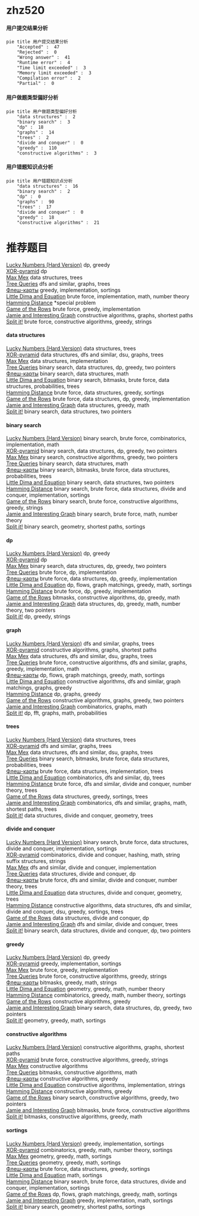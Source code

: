 # zhz520
<!-- tabs:start -->
#### **用户提交结果分析**

```mermaid
pie title 用户提交结果分析
    "Accepted" :  47
    "Rejected" :  0
    "Wrong answer" :  41
    "Runtime error" :  4
    "Time limit exceeded" :  3
    "Memory limit exceeded" :  3
    "Compilation error" :  2
    "Partial" :  0
```
#### **用户做题类型偏好分析**

```mermaid
pie title 用户做题类型偏好分析
    "data structures" :  2
    "binary search" :  3
    "dp" :  18
    "graphs" :  14
    "trees" :  2
    "divide and conquer" :  0
    "greedy" :  110
    "constructive algorithms" :  3
```
#### **用户错题知识点分析**

```mermaid
pie title 用户错题知识点分析
    "data structures" :  16
    "binary search" :  2
    "dp" :  0
    "graphs" :  90
    "trees" :  17
    "divide and conquer" :  0
    "greedy" :  18
    "constructive algorithms" :  21
```
<!-- tabs:end -->
# 推荐题目
[Lucky Numbers (Hard Version)](http://codeforces.com/problemset/problem/1428/G2)		dp,
                        greedy		  
[XOR-pyramid](https://codeforces.com/contest/984/problem/D)		dp		  
[Max Mex](http://codeforces.com/problemset/problem/1083/C)		data structures,
                        trees		  
[Tree Queries](http://codeforces.com/problemset/problem/825/G)		dfs and similar,
                        graphs,
                        trees		  
[Флеш-карты](http://codeforces.com/problemset/problem/609/A)		greedy,
                        implementation,
                        sortings		  
[Little Dima and Equation](http://codeforces.com/problemset/problem/460/B)		brute force,
                        implementation,
                        math,
                        number theory		  
[Hamming Distance](https://codeforces.com/contest/194/problem/E)		*special problem		  
[Game of the Rows](http://codeforces.com/problemset/problem/839/B)		brute force,
                        greedy,
                        implementation		  
[Jamie and Interesting Graph](http://codeforces.com/problemset/problem/916/C)		constructive algorithms,
                        graphs,
                        shortest paths		  
[Split it!](http://codeforces.com/problemset/problem/1496/A)		brute force,
                        constructive algorithms,
                        greedy,
                        strings		  
<!-- tabs:start -->
#### **data structures**
[Lucky Numbers (Hard Version)](http://codeforces.com/problemset/problem/1083/C)		data structures,
                        trees		  
[XOR-pyramid](http://codeforces.com/problemset/problem/609/E)		data structures,
                        dfs and similar,
                        dsu,
                        graphs,
                        trees		  
[Max Mex](http://codeforces.com/problemset/problem/1468/C)		data structures,
                        implementation		  
[Tree Queries](http://codeforces.com/problemset/problem/1492/C)		binary search,
                        data structures,
                        dp,
                        greedy,
                        two pointers		  
[Флеш-карты](http://codeforces.com/problemset/problem/1490/G)		binary search,
                        data structures,
                        math		  
[Little Dima and Equation](http://codeforces.com/problemset/problem/1479/D)		binary search,
                        bitmasks,
                        brute force,
                        data structures,
                        probabilities,
                        trees		  
[Hamming Distance](http://codeforces.com/problemset/problem/1497/A)		brute force,
                        data structures,
                        greedy,
                        sortings		  
[Game of the Rows](http://codeforces.com/problemset/problem/1491/C)		brute force,
                        data structures,
                        dp,
                        greedy,
                        implementation		  
[Jamie and Interesting Graph](http://codeforces.com/problemset/problem/1492/B)		data structures,
                        greedy,
                        math		  
[Split it!](http://codeforces.com/problemset/problem/1436/E)		binary search,
                        data structures,
                        two pointers		  
#### **binary search**
[Lucky Numbers (Hard Version)](http://codeforces.com/problemset/problem/1328/B)		binary search,
                        brute force,
                        combinatorics,
                        implementation,
                        math		  
[XOR-pyramid](http://codeforces.com/problemset/problem/1492/C)		binary search,
                        data structures,
                        dp,
                        greedy,
                        two pointers		  
[Max Mex](http://codeforces.com/problemset/problem/1463/D)		binary search,
                        constructive algorithms,
                        greedy,
                        two pointers		  
[Tree Queries](http://codeforces.com/problemset/problem/1490/G)		binary search,
                        data structures,
                        math		  
[Флеш-карты](http://codeforces.com/problemset/problem/1479/D)		binary search,
                        bitmasks,
                        brute force,
                        data structures,
                        probabilities,
                        trees		  
[Little Dima and Equation](http://codeforces.com/problemset/problem/1436/E)		binary search,
                        data structures,
                        two pointers		  
[Hamming Distance](http://codeforces.com/problemset/problem/1461/D)		binary search,
                        brute force,
                        data structures,
                        divide and conquer,
                        implementation,
                        sortings		  
[Game of the Rows](http://codeforces.com/problemset/problem/1493/C)		binary search,
                        brute force,
                        constructive algorithms,
                        greedy,
                        strings		  
[Jamie and Interesting Graph](http://codeforces.com/problemset/problem/1487/D)		binary search,
                        brute force,
                        math,
                        number theory		  
[Split it!](http://codeforces.com/problemset/problem/1486/B)		binary search,
                        geometry,
                        shortest paths,
                        sortings		  
#### **dp**
[Lucky Numbers (Hard Version)](http://codeforces.com/problemset/problem/1428/G2)		dp,
                        greedy		  
[XOR-pyramid](https://codeforces.com/contest/984/problem/D)		dp		  
[Max Mex](http://codeforces.com/problemset/problem/1492/C)		binary search,
                        data structures,
                        dp,
                        greedy,
                        two pointers		  
[Tree Queries](https://codeforces.com/contest/1457/problem/C)		brute force,
                        dp,
                        implementation		  
[Флеш-карты](http://codeforces.com/problemset/problem/1491/C)		brute force,
                        data structures,
                        dp,
                        greedy,
                        implementation		  
[Little Dima and Equation](http://codeforces.com/problemset/problem/1437/C)		dp,
                        flows,
                        graph matchings,
                        greedy,
                        math,
                        sortings		  
[Hamming Distance](http://codeforces.com/problemset/problem/1499/B)		brute force,
                        dp,
                        greedy,
                        implementation		  
[Game of the Rows](http://codeforces.com/problemset/problem/1491/D)		bitmasks,
                        constructive algorithms,
                        dp,
                        greedy,
                        math		  
[Jamie and Interesting Graph](http://codeforces.com/problemset/problem/1497/E1)		data structures,
                        dp,
                        greedy,
                        math,
                        number theory,
                        two pointers		  
[Split it!](http://codeforces.com/problemset/problem/1466/C)		dp,
                        greedy,
                        strings		  
#### **graph**
[Lucky Numbers (Hard Version)](http://codeforces.com/problemset/problem/825/G)		dfs and similar,
                        graphs,
                        trees		  
[XOR-pyramid](http://codeforces.com/problemset/problem/916/C)		constructive algorithms,
                        graphs,
                        shortest paths		  
[Max Mex](http://codeforces.com/problemset/problem/609/E)		data structures,
                        dfs and similar,
                        dsu,
                        graphs,
                        trees		  
[Tree Queries](http://codeforces.com/problemset/problem/1487/C)		brute force,
                        constructive algorithms,
                        dfs and similar,
                        graphs,
                        greedy,
                        implementation,
                        math		  
[Флеш-карты](http://codeforces.com/problemset/problem/1437/C)		dp,
                        flows,
                        graph matchings,
                        greedy,
                        math,
                        sortings		  
[Little Dima and Equation](http://codeforces.com/problemset/problem/1470/D)		constructive algorithms,
                        dfs and similar,
                        graph matchings,
                        graphs,
                        greedy		  
[Hamming Distance](http://codeforces.com/problemset/problem/1476/C)		dp,
                        graphs,
                        greedy		  
[Game of the Rows](http://codeforces.com/problemset/problem/1304/D)		constructive algorithms,
                        graphs,
                        greedy,
                        two pointers		  
[Jamie and Interesting Graph](http://codeforces.com/problemset/problem/1475/C)		combinatorics,
                        graphs,
                        math		  
[Split it!](http://codeforces.com/problemset/problem/553/E)		dp,
                        fft,
                        graphs,
                        math,
                        probabilities		  
#### **trees**
[Lucky Numbers (Hard Version)](http://codeforces.com/problemset/problem/1083/C)		data structures,
                        trees		  
[XOR-pyramid](http://codeforces.com/problemset/problem/825/G)		dfs and similar,
                        graphs,
                        trees		  
[Max Mex](http://codeforces.com/problemset/problem/609/E)		data structures,
                        dfs and similar,
                        dsu,
                        graphs,
                        trees		  
[Tree Queries](http://codeforces.com/problemset/problem/1479/D)		binary search,
                        bitmasks,
                        brute force,
                        data structures,
                        probabilities,
                        trees		  
[Флеш-карты](http://codeforces.com/problemset/problem/1511/C)		brute force,
                        data structures,
                        implementation,
                        trees		  
[Little Dima and Equation](http://codeforces.com/problemset/problem/1499/F)		combinatorics,
                        dfs and similar,
                        dp,
                        trees		  
[Hamming Distance](http://codeforces.com/problemset/problem/1491/E)		brute force,
                        dfs and similar,
                        divide and conquer,
                        number theory,
                        trees		  
[Game of the Rows](http://codeforces.com/problemset/problem/1466/D)		data structures,
                        greedy,
                        sortings,
                        trees		  
[Jamie and Interesting Graph](http://codeforces.com/problemset/problem/1495/D)		combinatorics,
                        dfs and similar,
                        graphs,
                        math,
                        shortest paths,
                        trees		  
[Split it!](http://codeforces.com/problemset/problem/1303/G)		data structures,
                        divide and conquer,
                        geometry,
                        trees		  
#### **divide and conquer**
[Lucky Numbers (Hard Version)](http://codeforces.com/problemset/problem/1461/D)		binary search,
                        brute force,
                        data structures,
                        divide and conquer,
                        implementation,
                        sortings		  
[XOR-pyramid](http://codeforces.com/problemset/problem/1466/G)		combinatorics,
                        divide and conquer,
                        hashing,
                        math,
                        string suffix structures,
                        strings		  
[Max Mex](http://codeforces.com/problemset/problem/1490/D)		dfs and similar,
                        divide and conquer,
                        implementation		  
[Tree Queries](https://codeforces.com/contest/1483/problem/C)		data structures,
                        divide and conquer,
                        dp		  
[Флеш-карты](http://codeforces.com/problemset/problem/1491/E)		brute force,
                        dfs and similar,
                        divide and conquer,
                        number theory,
                        trees		  
[Little Dima and Equation](http://codeforces.com/problemset/problem/1303/G)		data structures,
                        divide and conquer,
                        geometry,
                        trees		  
[Hamming Distance](http://codeforces.com/problemset/problem/1494/D)		constructive algorithms,
                        data structures,
                        dfs and similar,
                        divide and conquer,
                        dsu,
                        greedy,
                        sortings,
                        trees		  
[Game of the Rows](http://codeforces.com/problemset/problem/1482/E)		data structures,
                        divide and conquer,
                        dp		  
[Jamie and Interesting Graph](http://codeforces.com/problemset/problem/566/C)		dfs and similar,
                        divide and conquer,
                        trees		  
[Split it!](http://codeforces.com/problemset/problem/1428/F)		binary search,
                        data structures,
                        divide and conquer,
                        dp,
                        two pointers		  
#### **greedy**
[Lucky Numbers (Hard Version)](http://codeforces.com/problemset/problem/1428/G2)		dp,
                        greedy		  
[XOR-pyramid](http://codeforces.com/problemset/problem/609/A)		greedy,
                        implementation,
                        sortings		  
[Max Mex](http://codeforces.com/problemset/problem/839/B)		brute force,
                        greedy,
                        implementation		  
[Tree Queries](http://codeforces.com/problemset/problem/1496/A)		brute force,
                        constructive algorithms,
                        greedy,
                        strings		  
[Флеш-карты](https://codeforces.com/contest/1465/problem/E)		bitmasks,
                        greedy,
                        math,
                        strings		  
[Little Dima and Equation](http://codeforces.com/problemset/problem/1312/A)		geometry,
                        greedy,
                        math,
                        number theory		  
[Hamming Distance](https://codeforces.com/contest/841/problem/C)		combinatorics,
                        greedy,
                        math,
                        number theory,
                        sortings		  
[Game of the Rows](https://codeforces.com/contest/483/problem/C)		constructive algorithms,
                        greedy		  
[Jamie and Interesting Graph](http://codeforces.com/problemset/problem/1492/C)		binary search,
                        data structures,
                        dp,
                        greedy,
                        two pointers		  
[Split it!](https://codeforces.com/contest/1496/problem/C)		geometry,
                        greedy,
                        math,
                        sortings		  
#### **constructive algorithms**
[Lucky Numbers (Hard Version)](http://codeforces.com/problemset/problem/916/C)		constructive algorithms,
                        graphs,
                        shortest paths		  
[XOR-pyramid](http://codeforces.com/problemset/problem/1496/A)		brute force,
                        constructive algorithms,
                        greedy,
                        strings		  
[Max Mex](http://codeforces.com/problemset/problem/803/A)		constructive algorithms		  
[Tree Queries](http://codeforces.com/problemset/problem/1438/D)		bitmasks,
                        constructive algorithms,
                        math		  
[Флеш-карты](https://codeforces.com/contest/483/problem/C)		constructive algorithms,
                        greedy		  
[Little Dima and Equation](http://codeforces.com/problemset/problem/923/D)		constructive algorithms,
                        implementation,
                        strings		  
[Hamming Distance](http://codeforces.com/problemset/problem/1493/A)		constructive algorithms,
                        greedy		  
[Game of the Rows](http://codeforces.com/problemset/problem/1463/D)		binary search,
                        constructive algorithms,
                        greedy,
                        two pointers		  
[Jamie and Interesting Graph](https://codeforces.com/contest/1456/problem/B)		bitmasks,
                        brute force,
                        constructive algorithms		  
[Split it!](http://codeforces.com/problemset/problem/1492/D)		bitmasks,
                        constructive algorithms,
                        greedy,
                        math		  
#### **sortings**
[Lucky Numbers (Hard Version)](http://codeforces.com/problemset/problem/609/A)		greedy,
                        implementation,
                        sortings		  
[XOR-pyramid](https://codeforces.com/contest/841/problem/C)		combinatorics,
                        greedy,
                        math,
                        number theory,
                        sortings		  
[Max Mex](https://codeforces.com/contest/1496/problem/C)		geometry,
                        greedy,
                        math,
                        sortings		  
[Tree Queries](http://codeforces.com/problemset/problem/1495/A)		geometry,
                        greedy,
                        math,
                        sortings		  
[Флеш-карты](http://codeforces.com/problemset/problem/1497/A)		brute force,
                        data structures,
                        greedy,
                        sortings		  
[Little Dima and Equation](http://codeforces.com/problemset/problem/1427/A)		math,
                        sortings		  
[Hamming Distance](http://codeforces.com/problemset/problem/1461/D)		binary search,
                        brute force,
                        data structures,
                        divide and conquer,
                        implementation,
                        sortings		  
[Game of the Rows](http://codeforces.com/problemset/problem/1437/C)		dp,
                        flows,
                        graph matchings,
                        greedy,
                        math,
                        sortings		  
[Jamie and Interesting Graph](http://codeforces.com/problemset/problem/1473/A)		greedy,
                        implementation,
                        math,
                        sortings		  
[Split it!](http://codeforces.com/problemset/problem/1486/B)		binary search,
                        geometry,
                        shortest paths,
                        sortings		  
<!-- tabs:end -->
